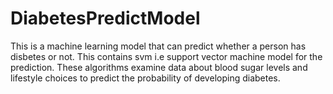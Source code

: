 # DiabetesPredictModel
This is a machine learning model that can predict whether a person has disbetes or not.
This contains svm i.e support vector machine model for the prediction.
These algorithms examine data about blood sugar levels and lifestyle choices to predict the probability of developing diabetes.
